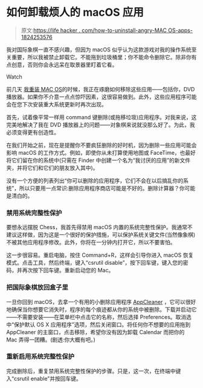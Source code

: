 # 如何卸载烦人的 macOS 应用

> 原文:[https://life hacker . com/how-to-uninstall-angry-MAC OS-apps-1824253576](https://lifehacker.com/how-to-uninstall-annoying-macos-apps-1824253576)

我对国际象棋一直不感兴趣，但因为 macOS 似乎认为这款游戏对我的操作系统至关重要，所以我被禁止卸载它。不能拖到垃圾桶里；你不能命令删除它。除非你有点创意，否则你会永远呆在取景器里盯着它看。

Watch

前几天 [我重装 MAC OS](https://lifehacker.com/how-to-separate-your-work-and-personal-life-on-your-dev-1824208389)的时候，我正在琢磨如何移除这些应用——包括你，DVD 播放器。如果你不介意一点点惊吓因素，这很容易做到。此外，这些应用程序可能会在您下次安装重大系统更新时再次出现。

首先，试着像平常一样用 command 键删除(或拖移垃圾)应用程序。对我来说，这完美地解决了我在 DVD 播放器上的问题——对象棋来说就没那么好了。为此，我必须变得更有创造性。

在我们开始之前，现在是提醒你不要疯狂删除的好时机，因为删除一些应用可能会影响 macOS 的工作方式。例如，即使你从未打算使用地图或 FaceTime，也最好将它们留在你的系统中(只需在 Finder 中创建一个名为“我讨厌的应用”的新文件夹，并将它们和它们的朋友放入其中)。

没有一个方便的列表列出“你可以删除的应用程序，它们不会在以后搞乱你的系统”，所以只要用一点常识:删除应用程序商店可能是不好的。删除计算器？你可能是清白的。

### 禁用系统完整性保护

要想永远摆脱 Chess，我首先得禁用 macOS 内置的系统完整性保护。我通常不建议这样做，因为这是一个很好的保护措施，可以保护系统关键文件(当然像象棋)不被其他应用程序修改。此外，你将在一分钟内打开它，所以不要害怕。

这一步很容易。重启电脑，按住 Command+R，这样会引导你进入 macOS 恢复模式。点击工具，然后终端，键入“csrutil disable”，按下回车键，键入您的密码，并再次按下回车键。重新启动您的 Mac。

### 把国际象棋放回盒子里

一旦你回到 macOS，去拿一个有用的小删除应用程序 [AppCleaner](https://freemacsoft.net/appcleaner/) ，它可以很好地确保当你想要它消失时，程序的每个痕迹都从你的系统中被删除。下载并启动它——不需要安装——在菜单栏中点击它的名称，然后选择 Preferences。取消选中“保护默认 OS X 应用程序”选项，然后关闭窗口。将任何你不想要的应用拖到 AppCleaner 的主窗口，点击移除，希望你没有因为卸载 Calendar 而把你的 Mac 弄得一团糟。(剧透:你大概有吧。)

### 重新启用系统完整性保护

完成删除后，重复禁用系统完整性保护的步骤。只是，这一次，在终端中键入“csrutil enable”并按回车键。